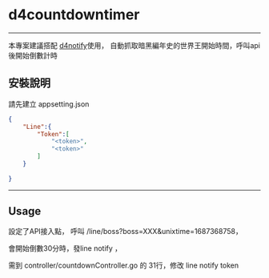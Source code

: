 # d4countdowntimer

---

本專案建議搭配 [d4notify](https://github.com/daimom/d4notify)使用，
自動抓取暗黑編年史的世界王開始時間，呼叫api後開始倒數計時

## 安裝說明

請先建立 appsetting.json

```json
{
    "Line":{
        "Token":[ 
            "<token>",
            "<token>"
        ]
    }
    
}
```

---

## Usage

設定了API接入點，
呼叫 /line/boss?boss=XXX&unixtime=1687368758，

會開始倒數30分時，發line notify ，

需到 controller/countdownController.go 的 31行，修改 line notify token
